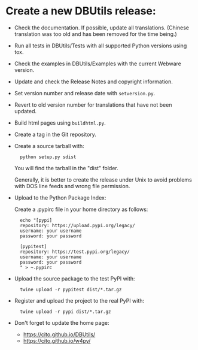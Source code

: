 Create a new DBUtils release:
=============================

* Check the documentation. If possible, update all translations.
  (Chinese translation was too old and has been removed for the time being.)

* Run all tests in DBUtils/Tests with all supported Python versions using tox.

* Check the examples in DBUtils/Examples with the current Webware version.

* Update and check the Release Notes and copyright information.

* Set version number and release date with `setversion.py`.

* Revert to old version number for translations that have not been updated.

* Build html pages using `buildhtml.py`.

* Create a tag in the Git repository.

* Create a source tarball with:

        python setup.py sdist

  You will find the tarball in the "dist" folder.

  Generally, it is better to create the release under Unix to avoid
  problems with DOS line feeds and wrong file permission.

* Upload to the Python Package Index:

    Create a .pypirc file in your home directory as follows:

        echo "[pypi]
        repository: https://upload.pypi.org/legacy/
        username: your username
        password: your password
        
        [pypitest]
        repository: https://test.pypi.org/legacy/
        username: your username
        password: your password     
        " > ~.pypirc


* Upload the source package to the test PyPI with:

        twine upload -r pypitest dist/*.tar.gz
 
* Register and upload the project to the real PyPI with:

        twine upload -r pypi dist/*.tar.gz

* Don't forget to update the home page:

    * https://cito.github.io/DBUtils/
    * https://cito.github.io/w4py/
